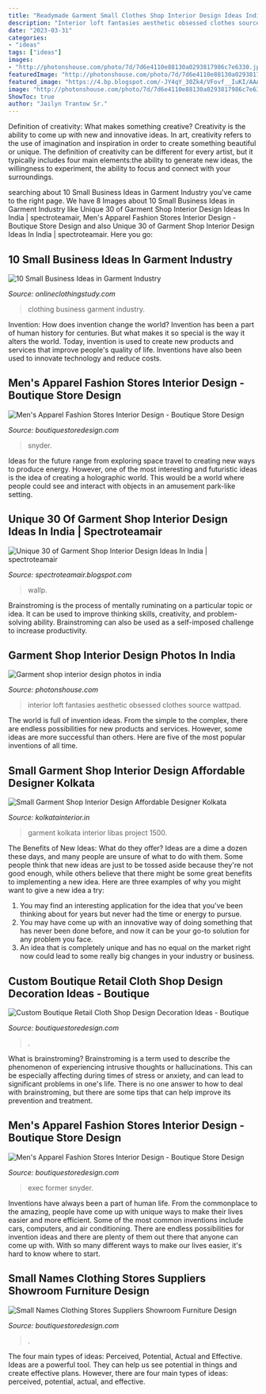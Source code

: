 ```yaml
---
title: "Readymade Garment Small Clothes Shop Interior Design Ideas India ~ Exec Former Snyder"
description: "Interior loft fantasies aesthetic obsessed clothes source wattpad"
date: "2023-03-31"
categories:
- "ideas"
tags: ["ideas"]
images:
- "http://photonshouse.com/photo/7d/7d6e4110e88130a0293817986c7e6330.jpg"
featuredImage: "http://photonshouse.com/photo/7d/7d6e4110e88130a0293817986c7e6330.jpg"
featured_image: "https://4.bp.blogspot.com/-JY4qY_30Zk4/VFovf__IuKI/AAAAAAAACDE/jBnHbItS_w8/s1600/clothing%2Bbusiness.JPG"
image: "http://photonshouse.com/photo/7d/7d6e4110e88130a0293817986c7e6330.jpg"
ShowToc: true
author: "Jailyn Trantow Sr."
---
```



Definition of creativity: What makes something creative?
Creativity is the ability to come up with new and innovative ideas. In art, creativity refers to the use of imagination and inspiration in order to create something beautiful or unique. The definition of creativity can be different for every artist, but it typically includes four main elements:the ability to generate new ideas, the willingness to experiment, the ability to focus and connect with your surroundings.

	

		
searching about 10 Small Business Ideas in Garment Industry you've came to the right page. We have 8 Images about 10 Small Business Ideas in Garment Industry like Unique 30 of Garment Shop Interior Design Ideas In India | spectroteamair, Men&#039;s Apparel Fashion Stores Interior Design - Boutique Store Design and also Unique 30 of Garment Shop Interior Design Ideas In India | spectroteamair. Here you go:
		
    
## 10 Small Business Ideas In Garment Industry

<img loading=lazy src="https://4.bp.blogspot.com/-JY4qY_30Zk4/VFovf__IuKI/AAAAAAAACDE/jBnHbItS_w8/s1600/clothing%2Bbusiness.JPG" onerror="this.onerror=null;this.src='https://tse1.mm.bing.net/th?id=OIP.WkuxMxt4arsyohdst-VyIAHaFj&amp;pid=15.1';" alt="10 Small Business Ideas in Garment Industry">

_Source: onlineclothingstudy.com_

>clothing business garment industry. 

	

Invention: How does invention change the world?
Invention has been a part of human history for centuries. But what makes it so special is the way it alters the world. Today, invention is used to create new products and services that improve people's quality of life. Inventions have also been used to innovate technology and reduce costs.

    
## Men&#039;s Apparel Fashion Stores Interior Design - Boutique Store Design

<img loading=lazy src="https://boutiquestoredesign.com/wp-content/uploads/2018/09/mens-apparel-fashion-stores-interior-design-4-1334x834.jpg" onerror="this.onerror=null;this.src='https://tse1.mm.bing.net/th?id=OIP.mGlB1RSgM2v5KFCcZe8a2AHaEo&amp;pid=15.1';" alt="Men&#039;s Apparel Fashion Stores Interior Design - Boutique Store Design">

_Source: boutiquestoredesign.com_

>snyder. 

	

Ideas for the future range from exploring space travel to creating new ways to produce energy. However, one of the most interesting and futuristic ideas is the idea of creating a holographic world. This would be a world where people could see and interact with objects in an amusement park-like setting.

    
## Unique 30 Of Garment Shop Interior Design Ideas In India | Spectroteamair

<img loading=lazy src="https://3.imimg.com/data3/KW/DH/MY-3027729/14-500x500.jpg" onerror="this.onerror=null;this.src='https://tse2.mm.bing.net/th?id=OIP.U46MwNdyFOs-b74gEWp5JgHaEK&amp;pid=15.1';" alt="Unique 30 of Garment Shop Interior Design Ideas In India | spectroteamair">

_Source: spectroteamair.blogspot.com_

>wallp. 

	

Brainstroming is the process of mentally ruminating on a particular topic or idea. It can be used to improve thinking skills, creativity, and problem-solving ability. Brainstroming can also be used as a self-imposed challenge to increase productivity.

    
## Garment Shop Interior Design Photos In India

<img loading=lazy src="http://photonshouse.com/photo/7d/7d6e4110e88130a0293817986c7e6330.jpg" onerror="this.onerror=null;this.src='https://tse1.mm.bing.net/th?id=OIP.jTdDZfvy8fssl6OY7iJsYgEsDH&amp;pid=15.1';" alt="Garment shop interior design photos in india">

_Source: photonshouse.com_

>interior loft fantasies aesthetic obsessed clothes source wattpad. 

	

The world is full of invention ideas. From the simple to the complex, there are endless possibilities for new products and services. However, some ideas are more successful than others. Here are five of the most popular inventions of all time.

    
## Small Garment Shop Interior Design Affordable Designer Kolkata

<img loading=lazy src="https://www.kolkatainterior.in/project/images/libas-garment/showroom-decoration-services-kolkata.jpg" onerror="this.onerror=null;this.src='https://tse4.mm.bing.net/th?id=OIP.YMtkh99WIgGTh02rTChMgQHaE8&amp;pid=15.1';" alt="Small Garment Shop Interior Design Affordable Designer Kolkata">

_Source: kolkatainterior.in_

>garment kolkata interior libas project 1500. 

	

The Benefits of New Ideas: What do they offer?
Ideas are a dime a dozen these days, and many people are unsure of what to do with them. Some people think that new ideas are just to be tossed aside because they're not good enough, while others believe that there might be some great benefits to implementing a new idea. Here are three examples of why you might want to give a new idea a try: 
1. You may find an interesting application for the idea that you've been thinking about for years but never had the time or energy to pursue. 
2. You may have come up with an innovative way of doing something that has never been done before, and now it can be your go-to solution for any problem you face. 
3. An idea that is completely unique and has no equal on the market right now could lead to some really big changes in your industry or business.

    
## Custom Boutique Retail Cloth Shop Design Decoration Ideas - Boutique

<img loading=lazy src="https://boutiquestoredesign.com/wp-content/uploads/2018/09/custom-boutique-retail-cloth-shop-design-decoration-ideas-2-1000x625.jpg" onerror="this.onerror=null;this.src='https://tse3.mm.bing.net/th?id=OIP._BP4g7qxKE5Y8DU1mp2P_wHaEo&amp;pid=15.1';" alt="Custom Boutique Retail Cloth Shop Design Decoration Ideas - Boutique">

_Source: boutiquestoredesign.com_

>. 

	

What is brainstroming?
Brainstroming is a term used to describe the phenomenon of experiencing intrusive thoughts or hallucinations. This can be especially affecting during times of stress or anxiety, and can lead to significant problems in one's life. There is no one answer to how to deal with brainstroming, but there are some tips that can help improve its prevention and treatment.

    
## Men&#039;s Apparel Fashion Stores Interior Design - Boutique Store Design

<img loading=lazy src="https://boutiquestoredesign.com/wp-content/uploads/2018/09/mens-apparel-fashion-stores-interior-design-5-1334x834.jpg" onerror="this.onerror=null;this.src='https://tse2.mm.bing.net/th?id=OIP.YEWeCS61tIVgY9uEwAeQWQHaEo&amp;pid=15.1';" alt="Men&#039;s Apparel Fashion Stores Interior Design - Boutique Store Design">

_Source: boutiquestoredesign.com_

>exec former snyder. 

	

Inventions have always been a part of human life. From the commonplace to the amazing, people have come up with unique ways to make their lives easier and more efficient. Some of the most common inventions include cars, computers, and air conditioning. There are endless possibilities for invention ideas and there are plenty of them out there that anyone can come up with. With so many different ways to make our lives easier, it's hard to know where to start.

    
## Small Names Clothing Stores Suppliers Showroom Furniture Design

<img loading=lazy src="https://boutiquestoredesign.com/wp-content/uploads/2018/09/high-fashion-great-mens-apparel-stores-display-3-1249x833.jpg" onerror="this.onerror=null;this.src='https://tse1.mm.bing.net/th?id=OIP.RAHxx8nsp_RZTpqih6eWMgHaE8&amp;pid=15.1';" alt="Small Names Clothing Stores Suppliers Showroom Furniture Design">

_Source: boutiquestoredesign.com_

>. 

	

The four main types of ideas: Perceived, Potential, Actual and Effective.
Ideas are a powerful tool. They can help us see potential in things and create effective plans. However, there are four main types of ideas: perceived, potential, actual, and effective.

